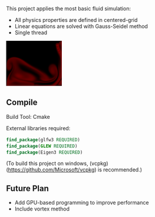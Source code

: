 This project applies the most basic fluid simulation:

- All physics properties are defined in centered-grid
- Linear equations are solved with Gauss-Seidel method
- Single thread

![thumbnail](thumbnail.png)

## Compile

Build Tool: Cmake

External libraries required:

```cmake
find_package(glfw3 REQUIRED)
find_package(GLEW REQUIRED)
find_package(Eigen3 REQUIRED)
```

(To build this project on windows, (vcpkg)(https://github.com/Microsoft/vcpkg) is recommended.)

## Future Plan

- Add GPU-based programming to improve performance
- Include vortex method

